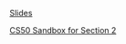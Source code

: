 [Slides](https://docs.google.com/presentation/d/1yKGUUnKxexEvpgmaabb7fgJz_yAb_c9FCfubihNs6Rc/edit?usp=sharing)

[CS50 Sandbox for Section 2](http://bit.ly/2DsVOFW)
